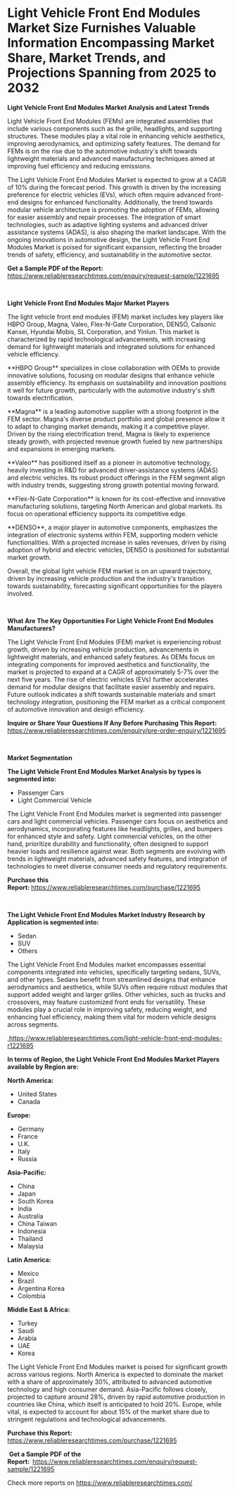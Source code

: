 <p><h1>Light Vehicle Front End Modules Market Size Furnishes Valuable Information Encompassing Market Share, Market Trends, and Projections Spanning from 2025 to 2032</h1></p><p><strong>Light Vehicle Front End Modules Market Analysis and Latest Trends</strong></p>
<p><p>Light Vehicle Front End Modules (FEMs) are integrated assemblies that include various components such as the grille, headlights, and supporting structures. These modules play a vital role in enhancing vehicle aesthetics, improving aerodynamics, and optimizing safety features. The demand for FEMs is on the rise due to the automotive industry's shift towards lightweight materials and advanced manufacturing techniques aimed at improving fuel efficiency and reducing emissions.</p><p>The Light Vehicle Front End Modules Market is expected to grow at a CAGR of 10% during the forecast period. This growth is driven by the increasing preference for electric vehicles (EVs), which often require advanced front-end designs for enhanced functionality. Additionally, the trend towards modular vehicle architecture is promoting the adoption of FEMs, allowing for easier assembly and repair processes. The integration of smart technologies, such as adaptive lighting systems and advanced driver assistance systems (ADAS), is also shaping the market landscape. With the ongoing innovations in automotive design, the Light Vehicle Front End Modules Market is poised for significant expansion, reflecting the broader trends of safety, efficiency, and sustainability in the automotive sector.</p></p>
<p><strong>Get a Sample PDF of the Report:&nbsp;</strong> <a href="https://www.reliableresearchtimes.com/enquiry/request-sample/1221695?utm_campaign=3037&utm_medium=2&utm_source=Github&utm_content=ia&utm_term=31032025&utm_id=light-vehicle-front-end-modules">https://www.reliableresearchtimes.com/enquiry/request-sample/1221695</a></p>
<p>&nbsp;</p>
<p><strong>Light Vehicle Front End Modules Major Market Players</strong></p>
<p><p>The light vehicle front end modules (FEM) market includes key players like HBPO Group, Magna, Valeo, Flex-N-Gate Corporation, DENSO, Calsonic Kansei, Hyundai Mobis, SL Corporation, and Yinlun. This market is characterized by rapid technological advancements, with increasing demand for lightweight materials and integrated solutions for enhanced vehicle efficiency.</p><p>**HBPO Group** specializes in close collaboration with OEMs to provide innovative solutions, focusing on modular designs that enhance vehicle assembly efficiency. Its emphasis on sustainability and innovation positions it well for future growth, particularly with the automotive industry's shift towards electrification.</p><p>**Magna** is a leading automotive supplier with a strong footprint in the FEM sector. Magna's diverse product portfolio and global presence allow it to adapt to changing market demands, making it a competitive player. Driven by the rising electrification trend, Magna is likely to experience steady growth, with projected revenue growth fueled by new partnerships and expansions in emerging markets.</p><p>**Valeo** has positioned itself as a pioneer in automotive technology, heavily investing in R&D for advanced driver-assistance systems (ADAS) and electric vehicles. Its robust product offerings in the FEM segment align with industry trends, suggesting strong growth potential moving forward.</p><p>**Flex-N-Gate Corporation** is known for its cost-effective and innovative manufacturing solutions, targeting North American and global markets. Its focus on operational efficiency supports its competitive edge.</p><p>**DENSO**, a major player in automotive components, emphasizes the integration of electronic systems within FEM, supporting modern vehicle functionalities. With a projected increase in sales revenues, driven by rising adoption of hybrid and electric vehicles, DENSO is positioned for substantial market growth.</p><p>Overall, the global light vehicle FEM market is on an upward trajectory, driven by increasing vehicle production and the industry's transition towards sustainability, forecasting significant opportunities for the players involved.</p></p>
<p>&nbsp;</p>
<p><strong>What Are The Key Opportunities For Light Vehicle Front End Modules Manufacturers?</strong></p>
<p><p>The Light Vehicle Front End Modules (FEM) market is experiencing robust growth, driven by increasing vehicle production, advancements in lightweight materials, and enhanced safety features. As OEMs focus on integrating components for improved aesthetics and functionality, the market is projected to expand at a CAGR of approximately 5-7% over the next five years. The rise of electric vehicles (EVs) further accelerates demand for modular designs that facilitate easier assembly and repairs. Future outlook indicates a shift towards sustainable materials and smart technology integration, positioning the FEM market as a critical component of automotive innovation and design efficiency.</p></p>
<p><strong>Inquire or Share Your Questions If Any Before Purchasing This Report:</strong> <a href="https://www.reliableresearchtimes.com/enquiry/pre-order-enquiry/1221695?utm_campaign=3037&utm_medium=2&utm_source=Github&utm_content=ia&utm_term=31032025&utm_id=light-vehicle-front-end-modules">https://www.reliableresearchtimes.com/enquiry/pre-order-enquiry/1221695</a></p>
<p>&nbsp;</p>
<p><strong>Market Segmentation</strong></p>
<p><strong>The Light Vehicle Front End Modules Market Analysis by types is segmented into:</strong></p>
<p><ul><li>Passenger Cars</li><li>Light Commercial Vehicle</li></ul></p>
<p><p>The Light Vehicle Front End Modules market is segmented into passenger cars and light commercial vehicles. Passenger cars focus on aesthetics and aerodynamics, incorporating features like headlights, grilles, and bumpers for enhanced style and safety. Light commercial vehicles, on the other hand, prioritize durability and functionality, often designed to support heavier loads and resilience against wear. Both segments are evolving with trends in lightweight materials, advanced safety features, and integration of technologies to meet diverse consumer needs and regulatory requirements.</p></p>
<p><strong>Purchase this Report:&nbsp;</strong><a href="https://www.reliableresearchtimes.com/purchase/1221695?utm_campaign=3037&utm_medium=2&utm_source=Github&utm_content=ia&utm_term=31032025&utm_id=light-vehicle-front-end-modules">https://www.reliableresearchtimes.com/purchase/1221695</a></p>
<p>&nbsp;</p>
<p><strong>The Light Vehicle Front End Modules Market Industry Research by Application is segmented into:</strong></p>
<p><ul><li>Sedan</li><li>SUV</li><li>Others</li></ul></p>
<p><p>The Light Vehicle Front End Modules market encompasses essential components integrated into vehicles, specifically targeting sedans, SUVs, and other types. Sedans benefit from streamlined designs that enhance aerodynamics and aesthetics, while SUVs often require robust modules that support added weight and larger grilles. Other vehicles, such as trucks and crossovers, may feature customized front ends for versatility. These modules play a crucial role in improving safety, reducing weight, and enhancing fuel efficiency, making them vital for modern vehicle designs across segments.</p></p>
<p><a href="https://www.reliableresearchtimes.com/light-vehicle-front-end-modules-r1221695?utm_campaign=3037&utm_medium=2&utm_source=Github&utm_content=ia&utm_term=31032025&utm_id=light-vehicle-front-end-modules">&nbsp;https://www.reliableresearchtimes.com/light-vehicle-front-end-modules-r1221695</a></p>
<p><strong>In terms of Region, the Light Vehicle Front End Modules Market Players available by Region are:</strong></p>
<p>
    <p> <strong> North America: </strong>
        <ul>
            <li>United States</li>
            <li>Canada</li>
        </ul>
        </p> 
    <p> <strong> Europe: </strong>
        <ul>
            <li>Germany</li>
            <li>France</li>
            <li>U.K.</li>
            <li>Italy</li>
            <li>Russia</li>
        </ul>
        </p> 
    <p> <strong> Asia-Pacific: </strong>
        <ul>
            <li>China</li>
            <li>Japan</li>
            <li>South Korea</li>
            <li>India</li>
            <li>Australia</li>
            <li>China Taiwan</li>
            <li>Indonesia</li>
            <li>Thailand</li>
            <li>Malaysia</li>
        </ul>
        </p> 
    <p> <strong> Latin America: </strong>
        <ul>
            <li>Mexico</li>
            <li>Brazil</li>
            <li>Argentina Korea</li>
            <li>Colombia</li>
        </ul>
        </p> 
    <p> <strong> Middle East & Africa: </strong>
        <ul>
            <li>Turkey</li>
            <li>Saudi</li>
            <li>Arabia</li>
            <li>UAE</li>
            <li>Korea</li>
        </ul>
    </p>
    </p>
<p><p>The Light Vehicle Front End Modules market is poised for significant growth across various regions. North America is expected to dominate the market with a share of approximately 30%, attributed to advanced automotive technology and high consumer demand. Asia-Pacific follows closely, projected to capture around 28%, driven by rapid automotive production in countries like China, which itself is anticipated to hold 20%. Europe, while vital, is expected to account for about 15% of the market share due to stringent regulations and technological advancements.</p></p>
<p><strong>Purchase this Report: </strong><a href="https://www.reliableresearchtimes.com/purchase/1221695?utm_campaign=3037&utm_medium=2&utm_source=Github&utm_content=ia&utm_term=31032025&utm_id=light-vehicle-front-end-modules">https://www.reliableresearchtimes.com/purchase/1221695</a></p>
<p>&nbsp;<strong>Get a Sample PDF of the Report:&nbsp;&nbsp;</strong><a href="https://www.reliableresearchtimes.com/enquiry/request-sample/1221695?utm_campaign=3037&utm_medium=2&utm_source=Github&utm_content=ia&utm_term=31032025&utm_id=light-vehicle-front-end-modules">https://www.reliableresearchtimes.com/enquiry/request-sample/1221695</a></p>
<p><strong></strong></p>
<p>Check more reports on <a href="https://www.reliableresearchtimes.com/?utm_campaign=3037&utm_medium=2&utm_source=Github&utm_content=ia&utm_term=31032025&utm_id=light-vehicle-front-end-modules">https://www.reliableresearchtimes.com/</a></p>